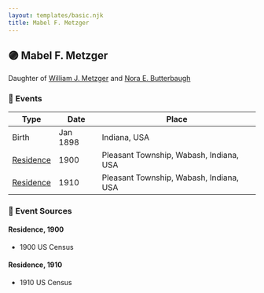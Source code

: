 ```yaml
---
layout: templates/basic.njk
title: Mabel F. Metzger
---
```

## 🟣 Mabel F. Metzger

Daughter of [William J. Metzger](/people/2/26066694) and [Nora E. Butterbaugh](/people/7/71546258)

### 📆 Events

Type | Date | Place
------ | ------ | ------
Birth | Jan 1898 | Indiana, USA
[Residence](#event-004a7f83-ef8f-4638-a946-4392f7b35eb0) | 1900 | Pleasant Township, Wabash, Indiana, USA
[Residence](#event-fe8e70d4-7991-4a46-b77e-c15c85146e6c) | 1910 | Pleasant Township, Wabash, Indiana, USA

### 📰 Event Sources

#### <a id="event-004a7f83-ef8f-4638-a946-4392f7b35eb0"></a> Residence, 1900
* 1900 US Census

#### <a id="event-fe8e70d4-7991-4a46-b77e-c15c85146e6c"></a> Residence, 1910
* 1910 US Census
